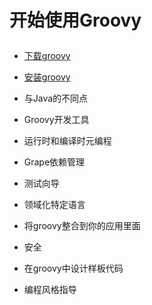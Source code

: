 # <p style="text-align:left">开始使用Groovy</p>
* [下载groovy](./start/download.md)

*  [安装groovy](./start/install.md)

* 与Java的不同点

* Groovy开发工具

* 运行时和编译时元编程

* Grape依赖管理

* 测试向导

* 领域化特定语言

* 将groovy整合到你的应用里面

* 安全

* 在groovy中设计样板代码

* 编程风格指导
